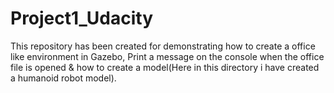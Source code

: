 # Project1_Udacity
This repository has been created for demonstrating how to create a office like environment in Gazebo, Print a message on the console when the office file is opened &amp; how to create a model(Here in this directory i have created a humanoid robot model). 
